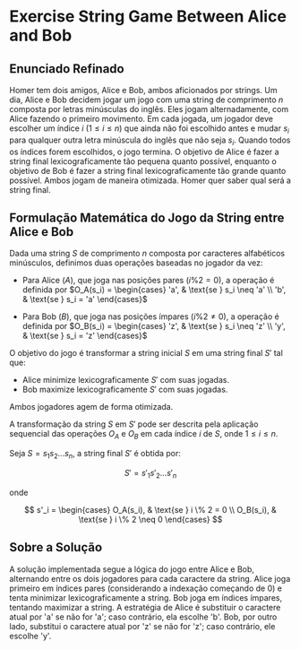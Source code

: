 # Exercise String Game Between Alice and Bob

## Enunciado Refinado

Homer tem dois amigos, Alice e Bob, ambos aficionados por strings. Um dia, Alice e Bob decidem jogar um jogo com uma string de comprimento $n$ composta por letras minúsculas do inglês. Eles jogam alternadamente, com Alice fazendo o primeiro movimento. Em cada jogada, um jogador deve escolher um índice $i$ ($1 \leq i \leq n$) que ainda não foi escolhido antes e mudar $s_i$ para qualquer outra letra minúscula do inglês que não seja $s_i$. Quando todos os índices forem escolhidos, o jogo termina. O objetivo de Alice é fazer a string final lexicograficamente tão pequena quanto possível, enquanto o objetivo de Bob é fazer a string final lexicograficamente tão grande quanto possível. Ambos jogam de maneira otimizada. Homer quer saber qual será a string final.

## Formulação Matemática do Jogo da String entre Alice e Bob

Dada uma string $S$ de comprimento $n$ composta por caracteres alfabéticos minúsculos, definimos duas operações baseadas no jogador da vez:

- Para Alice ($A$), que joga nas posições pares ($i \% 2 = 0$), a operação é definida por $O_A(s_i) = \begin{cases} 'a', & \text{se } s_i \neq 'a' \\ 'b', & \text{se } s_i = 'a' \end{cases}$
  
- Para Bob ($B$), que joga nas posições ímpares ($i \% 2 \neq 0$), a operação é definida por $O_B(s_i) = \begin{cases} 'z', & \text{se } s_i \neq 'z' \\ 'y', & \text{se } s_i = 'z' \end{cases}$

O objetivo do jogo é transformar a string inicial $S$ em uma string final $S'$ tal que:
- Alice minimize lexicograficamente $S'$ com suas jogadas.
- Bob maximize lexicograficamente $S'$ com suas jogadas.

Ambos jogadores agem de forma otimizada.

A transformação da string $S$ em $S'$ pode ser descrita pela aplicação sequencial das operações $O_A$ e $O_B$ em cada índice $i$ de $S$, onde $1 \leq i \leq n$.

Seja $S = s_1s_2...s_n$, a string final $S'$ é obtida por:

$$
S' = s'_1s'_2...s'_n
$$

onde

$$
s'_i = \begin{cases} O_A(s_i), & \text{se } i \% 2 = 0 \\ O_B(s_i), & \text{se } i \% 2 \neq 0 \end{cases}
$$

## Sobre a Solução

A solução implementada segue a lógica do jogo entre Alice e Bob, alternando entre os dois jogadores para cada caractere da string. Alice joga primeiro em índices pares (considerando a indexação começando de 0) e tenta minimizar lexicograficamente a string. Bob joga em índices ímpares, tentando maximizar a string. A estratégia de Alice é substituir o caractere atual por 'a' se não for 'a'; caso contrário, ela escolhe 'b'. Bob, por outro lado, substitui o caractere atual por 'z' se não for 'z'; caso contrário, ele escolhe 'y'.
